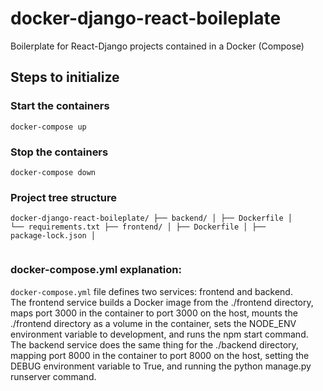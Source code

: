 # docker-django-react-boileplate
Boilerplate for React-Django projects contained in a Docker (Compose)



## Steps to initialize 




### Start the containers
```docker-compose up```

### Stop the containers
```docker-compose down```


### Project tree structure

<code>docker-django-react-boileplate/
├── backend/
│   ├── Dockerfile
│   └── requirements.txt
├── frontend/
│   ├── Dockerfile
│   ├── package-lock.json
│  
</code>

### docker-compose.yml explanation:

```docker-compose.yml``` file defines two services: frontend and backend. <br>
The frontend service builds a Docker image from the ./frontend directory, maps port 3000 in the container to port 3000 on the host, mounts the ./frontend directory as a volume in the container, sets the NODE_ENV environment variable to development, and runs the npm start command. The backend service does the same thing for the ./backend directory, mapping port 8000 in the container to port 8000 on the host, setting the DEBUG environment variable to True, and running the python manage.py runserver command.